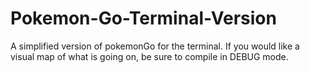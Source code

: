 # Pokemon-Go-Terminal-Version
A simplified version of pokemonGo for the terminal.
If you would like a visual map of what is going on, be sure to compile in DEBUG mode.
